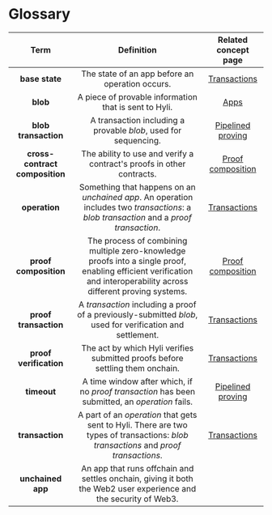 # Glossary

|              Term              |                                                            Definition                                                           | Related concept page |
|:------------------------------:|:-------------------------------------------------------------------------------:|:--------------:
|**base state** | The state of an app before an operation occurs. | [Transactions](../concepts/transaction.md) |
| **blob**                       | A piece of provable information that is sent to Hyli.                                                                           | [Apps](../concepts/smart-contracts.md) |
| **blob transaction**           | A transaction including a provable *blob*, used for sequencing.       | [Pipelined proving](../concepts/proof-composition.md) |
| **cross-contract composition** | The ability to use and verify a contract's proofs in other contracts.  | [Proof composition](../concepts/proof-composition.md) |
| **operation**                  | Something that happens on an *unchained app*. An operation includes two *transactions*: a *blob transaction* and a *proof transaction*. | [Transactions](../concepts/transaction.md) |
| **proof composition**          | The process of combining multiple zero-knowledge proofs into a single proof, enabling efficient verification and interoperability across different proving systems.  | [Proof composition](../concepts/proof-composition.md) |
| **proof transaction**          | A *transaction* including a proof of a previously-submitted *blob*, used for verification and settlement.   | [Transactions](../concepts/transaction.md) |
| **proof verification**         | The act by which Hyli verifies submitted proofs before settling them onchain.                               | [Transactions](../concepts/transaction.md) |
| **timeout**                    | A time window after which, if no *proof transaction* has been submitted, an *operation* fails.    | [Pipelined proving](../concepts/proof-composition.md) |
| **transaction**                | A part of an *operation* that gets sent to Hyli. There are two types of transactions: *blob transactions* and *proof transactions*.   | [Transactions](../concepts/transaction.md) |
| **unchained app**  | An app that runs offchain and settles onchain, giving it both the Web2 user experience and the security of Web3. |  |